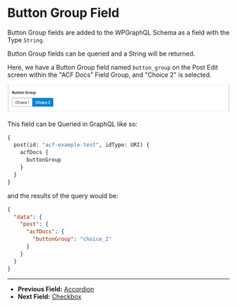 # Button Group Field

Button Group fields are added to the WPGraphQL Schema as a field with the Type `String`.

Button Group fields can be queried and a String will be returned.

Here, we have a Button Group field named `button_group` on the Post Edit screen within the "ACF Docs" Field Group, and "Choice 2" is selected.

![Button Group field in the Edit Post screen](../img/button-group-field-input.png?raw=true)

This field can be Queried in GraphQL like so:

```graphql
{
  post(id: "acf-example-test", idType: URI) {
    acfDocs {
      buttonGroup
    }
  }
}
```

and the results of the query would be:

```json
{
  "data": {
    "post": {
      "acfDocs": {
        "buttonGroup": "choice_2"
      }
    }
  }
}
```

----

- **Previous Field:** [Accordion](./accordion.md)
- **Next Field:** [Checkbox](./checkbox.md)


